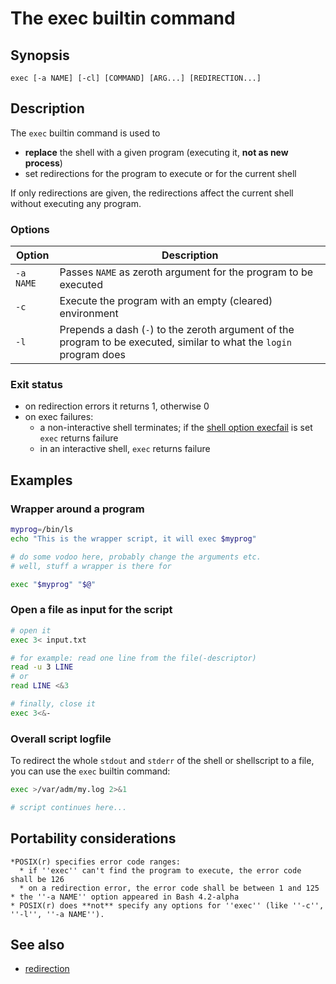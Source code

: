 # The exec builtin command

## Synopsis

    exec [-a NAME] [-cl] [COMMAND] [ARG...] [REDIRECTION...]

## Description

The `exec` builtin command is used to

- **replace** the shell with a given program (executing it, **not as new
  process**)
- set redirections for the program to execute or for the current shell

If only redirections are given, the redirections affect the current
shell without executing any program.

### Options

| Option    | Description                                                                                                          |
|-----------|----------------------------------------------------------------------------------------------------------------------|
| `-a NAME` | Passes `NAME` as zeroth argument for the program to be executed                                                      |
| `-c`      | Execute the program with an empty (cleared) environment                                                              |
| `-l`      | Prepends a dash (`-`) to the zeroth argument of the program to be executed, similar to what the `login` program does |

### Exit status

- on redirection errors it returns 1, otherwise 0
- on exec failures:
  - a non-interactive shell terminates; if the [shell option
    execfail](/internals/shell_options#execfail) is set `exec` returns
    failure
  - in an interactive shell, `exec` returns failure

## Examples

### Wrapper around a program

``` bash
myprog=/bin/ls
echo "This is the wrapper script, it will exec $myprog"

# do some vodoo here, probably change the arguments etc.
# well, stuff a wrapper is there for

exec "$myprog" "$@"
```

### Open a file as input for the script

``` bash
# open it
exec 3< input.txt

# for example: read one line from the file(-descriptor)
read -u 3 LINE
# or
read LINE <&3

# finally, close it
exec 3<&-
```

### Overall script logfile

To redirect the whole `stdout` and `stderr` of the shell or shellscript
to a file, you can use the `exec` builtin command:

``` bash
exec >/var/adm/my.log 2>&1

# script continues here...
```

## Portability considerations

    *POSIX(r) specifies error code ranges:
      * if ''exec'' can't find the program to execute, the error code shall be 126
      * on a redirection error, the error code shall be between 1 and 125
    * the ''-a NAME'' option appeared in Bash 4.2-alpha
    * POSIX(r) does **not** specify any options for ''exec'' (like ''-c'', ''-l'', ''-a NAME'').

## See also

- [redirection](/syntax/redirection)
